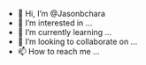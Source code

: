 - 👋 Hi, I’m @Jasonbchara
- 👀 I’m interested in ...
- 🌱 I’m currently learning ...
- 💞️ I’m looking to collaborate on ...
- 📫 How to reach me ...

<!---
Jasonbchara/Jasonbchara is a ✨ special ✨ repository because its `README.md` (this file) appears on your GitHub profile.
You can click the Preview link to take a look at your changes.
--->
